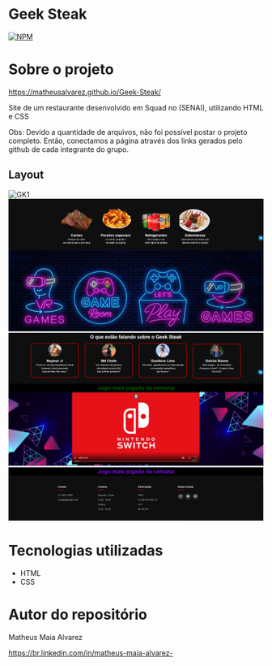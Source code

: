 # Geek Steak

[![NPM](https://img.shields.io/npm/l/react)](https://github.com/devsuperior/sds1-wmazoni/blob/master/LICENSE) 

# Sobre o projeto
https://matheusalvarez.github.io/Geek-Steak/

Site de um restaurante desenvolvido em Squad no (SENAI), utilizando HTML e CSS

Obs: Devido a quantidade de arquivos, não foi possível postar o projeto completo. Então, conectamos a página através dos links gerados pelo github de cada integrante do grupo.

## Layout
![GK1](https://github.com/MatheusAlvarez/Geek-Steak/blob/main/_assets/GK1.PNG)
![GK2](https://github.com/MatheusAlvarez/Geek-Steak/blob/main/_assets/GK2.PNG)
![GK3](https://github.com/MatheusAlvarez/Geek-Steak/blob/main/_assets/GK3.PNG)
![GK4](https://github.com/MatheusAlvarez/Geek-Steak/blob/main/_assets/GK.PNG)

# Tecnologias utilizadas
- HTML
- CSS

# Autor do repositório
Matheus Maia Alvarez

https://br.linkedin.com/in/matheus-maia-alvarez-

